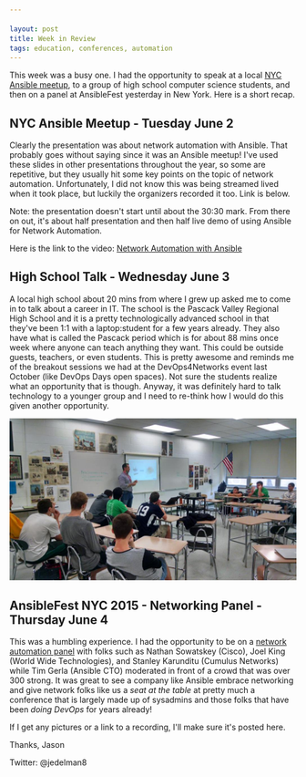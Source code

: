 ```yaml
---

layout: post
title: Week in Review
tags: education, conferences, automation
---
```


This week was a busy one.  I had the opportunity to speak at a local [NYC Ansible meetup](http://www.meetup.com/Ansible-NYC/), to a group of high school computer science students, and then on a panel at AnsibleFest yesterday in New York.  Here is a short recap.

## NYC Ansible Meetup - Tuesday June 2

Clearly the presentation was about network automation with Ansible.  That probably goes without saying since it was an Ansible meetup!  I've used these slides in other presentations throughout the year, so some are repetitive, but they usually hit some key points on the topic of network automation.  Unfortunately, I did not know this was being streamed lived when it took place, but luckily the organizers recorded it too.  Link is below.

Note: the presentation doesn't start until about the 30:30 mark.  From there on out, it's about half presentation and then half live demo of using Ansible for Network Automation.

Here is the link to the video:  [Network Automation with Ansible](https://www.youtube.com/watch?v=zA1PHmZEGK4&feature=youtu.be)  

## High School Talk - Wednesday June 3

A local high school about 20 mins from where I grew up asked me to come in to talk about a career in IT.  The school is the Pascack Valley Regional High School and it is a pretty technologically advanced school in that they've been 1:1 with a laptop:student for a few years already.  They also have what is called the Pascack period which is for about 88 mins once week where anyone can teach anything they want.  This could be outside guests, teachers, or even students.  This is pretty awesome and reminds me of the breakout sessions we had at the DevOps4Networks event last October (like DevOps Days open spaces).  Not sure the students realize what an opportunity that is though.  Anyway, it was definitely hard to talk technology to a younger group and I need to re-think how I would do this given another opportunity.

![pascack](/img/pascack.jpg)

## AnsibleFest NYC 2015 - Networking Panel - Thursday June 4

This was a humbling experience.  I had the opportunity to be on a [network automation panel](http://www.ansible.com/ansiblefest-nyc-2015) with folks such as Nathan Sowatskey (Cisco), Joel King (World Wide Technologies), and Stanley Karunditu (Cumulus Networks) while Tim Gerla (Ansible CTO) moderated in front of a crowd that was over 300 strong.  It was great to see a company like Ansible embrace networking and give network folks like us a *seat at the table* at pretty much a conference that is largely made up of sysadmins and those folks that have been *doing DevOps* for years already!

If I get any pictures or a link to a recording, I'll make sure it's posted here.


Thanks,
Jason

Twitter: @jedelman8




